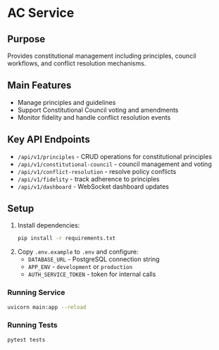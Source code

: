 # AC Service

## Purpose
Provides constitutional management including principles, council workflows, and conflict resolution mechanisms.

## Main Features
- Manage principles and guidelines
- Support Constitutional Council voting and amendments
- Monitor fidelity and handle conflict resolution events

## Key API Endpoints
- `/api/v1/principles` - CRUD operations for constitutional principles
- `/api/v1/constitutional-council` - council management and voting
- `/api/v1/conflict-resolution` - resolve policy conflicts
- `/api/v1/fidelity` - track adherence to principles
- `/api/v1/dashboard` - WebSocket dashboard updates

## Setup
1. Install dependencies:
   ```bash
   pip install -r requirements.txt
   ```
2. Copy `.env.example` to `.env` and configure:
   - `DATABASE_URL` - PostgreSQL connection string
   - `APP_ENV` - `development` or `production`
   - `AUTH_SERVICE_TOKEN` - token for internal calls

### Running Service
```bash
uvicorn main:app --reload
```

### Running Tests
```bash
pytest tests
```
